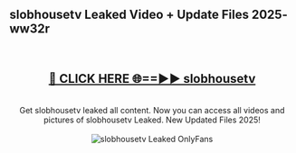 <h2>slobhousetv Leaked Video + Update Files 2025- ww32r</h2>
<br>
<div align="center">
<h2><a href="https://libra.edu.pl?slobhousetv" rel="nofollow">🔴 CLICK HERE 🌐==►► slobhousetv</a></h2>
<br>
Get slobhousetv leaked all content. Now you can access all videos and pictures of slobhousetv Leaked. New Updated Files 2025!
<br>
<br>
<a href="https://libra.edu.pl?slobhousetv" rel="nofollow" data-target="animated-image.originalLink"><img src="https://i.ibb.co.com/WyWwxjT/player-gif2.gif" alt="slobhousetv Leaked OnlyFans" style="max-width: 100%; display: inline-block;" data-target="animated-image.originalImage"></a>
</div>
<br>